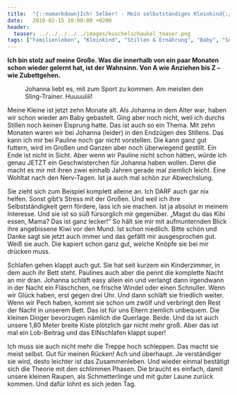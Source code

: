 ```yaml
---
title:  "{::nomarkdown}Ich! Selber! - Mein selbstständiges Kleinkind{:/}"
date:   2018-02-15 10:00:00 +0200
header:
  teaser: ../../../../../images/kuschelschaukel_teaser.png
tags: ["Familienleben", "Kleinkind", "Stillen & Ernährung", "Baby", "Schlafen"]
---
```


**Ich bin stolz auf meine Große. Was die innerhalb von ein paar Monaten schon wieder gelernt hat, ist der Wahnsinn. Von A wie Anziehen bis Z – wie Zubettgehen.**

<figure>
  <img src="../../../../../images/kuschelschaukel.png" alt="">
  <figcaption>Johanna liebt es, mit zum Sport zu kommen. Am meisten den Sling-Trainer. Huuuuiiii!</figcaption>
</figure>


Meine Kleine ist jetzt zehn Monate alt. Als Johanna in dem Alter war, haben wir schon wieder am Baby gebastelt. Ging aber noch nicht, weil ich durchs Stillen noch keinen Eisprung hatte. Das ist auch so ein Thema. Mit zehn Monaten waren wir bei Johanna (leider) in den Endzügen des Stillens. Das kann ich mir bei Pauline noch gar nicht vorstellen. Die kann ganz gut futtern, wird im Großen und Ganzen aber noch überwiegend gestillt. Ein Ende ist nicht in Sicht. Aber wenn wir Pauline nicht schon hätten, würde ich genau JETZT ein Geschwisterchen für Johanna haben wollen. Denn die macht es mir mit ihren zwei einhalb Jahren gerade mal ziemlich leicht. Eine Wohltat nach den Nerv-Tagen. Ist ja auch mal schön zur Abwechslung.

Sie zieht sich zum Beispiel komplett alleine an. Ich DARF auch gar nix helfen. Sonst gibt‘s Stress mit der Großen. Und weil ich ihre Selbstständigkeit gern fördere, lass ich sie machen. Ist ja absolut in meinem Interesse. Und sie ist so süß fürsorglich mir gegenüber. „Magst du das Kibi essen, Mama? Das ist ganz lecker!“ So hält sie mir mit aufmunternden Blick ihre angebissene Kiwi vor den Mund. Ist schon niedlich. Bitte schön und Danke sagt sie jetzt auch immer und das gefällt mir ausgesprochen gut. Weiß sie auch. Die kapiert schon ganz gut, welche Knöpfe sie bei mir drücken muss.

Schlafen gehen klappt auch gut. Sie hat seit kurzem ein Kinderzimmer, in dem auch ihr Bett steht. Paulines auch aber die pennt die komplette Nacht an mir dran. Johanna schläft easy allein ein und verlangt dann irgendwann in der Nacht ein Fläschchen, ne frische Windel oder einen Schnuller. Wenn wir Glück haben, erst gegen drei Uhr. Und dann schläft sie friedlich weiter. Wenn wir Pech haben, kommt sie schon um zwölf und verbringt den Rest der Nacht in unserem Bett. Das ist für uns Eltern ziemlich unbequem. Die kleinen Dinger bevorzugen nämlich die Querlage. Beide. Und da ist auch unsere 1,80 Meter breite Kiste plötzlich gar nicht mehr groß. Aber das ist mal ein Lob-Beitrag und das EINschlafen klappt super!

Ich muss sie auch nicht mehr die Treppe hoch schleppen. Das macht sie meist selbst. Gut für meinen Rücken! Ach und überhaupt. Je verständiger sie wird, desto leichter ist das Zusammenleben. Und wieder einmal bestätigt sich die Theorie mit den schlimmen Phasen. Die braucht es einfach, damit unsere kleinen Raupen, als Schmetterlinge und mit guter Laune zurück kommen. Und dafür lohnt es sich jeden Tag.





























